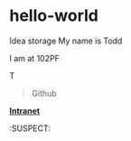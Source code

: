 # hello-world
Idea storage
My name is Todd

I am at 102PF

T
> Github

**[Intranet](https://intranet.justice.gov.uk)**

:SUSPECT:
